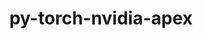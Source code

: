 ---
title: "py-torch-nvidia-apex"
layout: cache
categories: [package, develop-2024-10-13]
meta: {"versions": ["2020-10-19"], "compilers": ["apple-clang@=15.0.0", "gcc@=13.2.0"], "oss": ["ubuntu24.04", "ventura"], "platforms": ["darwin", "linux"], "targets": ["aarch64", "x86_64_v3"], "stacks": ["ml-darwin-aarch64-mps", "ml-linux-x86_64-cpu", "ml-linux-x86_64-cuda", "root"], "num_specs": 3, "num_specs_by_stack": {"root": 3, "ml-darwin-aarch64-mps": 1, "ml-linux-x86_64-cpu": 1, "ml-linux-x86_64-cuda": 1}}
spec_details: [{"hash": "hcsdkud62nmpduit6g3oh44nmz54c7jb", "compiler": "apple-clang@=15.0.0", "versions": ["2020-10-19"], "os": "ventura", "platform": "darwin", "target": "aarch64", "variants": ["~bnp", "build_system=python_pip", "~cuda", "~cudnn_gbn_lib", "~fast_bottleneck", "~fast_layer_norm", "~fast_multihead_attn", "~fmhalib", "~focal_loss_cuda", "~fused_conv_bias_relu", "~fused_index_mul_2d", "~nccl_p2p_cuda", "patches=da5e883", "~peer_memory_cuda", "~permutation_search_cuda", "~transducer", "~xentropy"], "stacks": ["root", "ml-darwin-aarch64-mps"], "size": "-", "tarball": "https://binaries.spack.io/develop-2024-10-13/build_cache/darwin-ventura-aarch64/apple-clang-15.0.0/py-torch-nvidia-apex-2020-10-19/darwin-ventura-aarch64-apple-clang-15.0.0-py-torch-nvidia-apex-2020-10-19-hcsdkud62nmpduit6g3oh44nmz54c7jb.spack"}, {"hash": "rvddixy7ui7atag3zicxhap7scwjofmp", "compiler": "gcc@=13.2.0", "versions": ["2020-10-19"], "os": "ubuntu24.04", "platform": "linux", "target": "x86_64_v3", "variants": ["~bnp", "build_system=python_pip", "~cuda", "~cudnn_gbn_lib", "~fast_bottleneck", "~fast_layer_norm", "~fast_multihead_attn", "~fmhalib", "~focal_loss_cuda", "~fused_conv_bias_relu", "~fused_index_mul_2d", "~nccl_p2p_cuda", "patches=da5e883", "~peer_memory_cuda", "~permutation_search_cuda", "~transducer", "~xentropy"], "stacks": ["ml-linux-x86_64-cpu", "root"], "size": "-", "tarball": "https://binaries.spack.io/develop-2024-10-13/build_cache/linux-ubuntu24.04-x86_64_v3/gcc-13.2.0/py-torch-nvidia-apex-2020-10-19/linux-ubuntu24.04-x86_64_v3-gcc-13.2.0-py-torch-nvidia-apex-2020-10-19-rvddixy7ui7atag3zicxhap7scwjofmp.spack"}, {"hash": "wkvhmvr53dthbf5oxayd2vu2zb35xd2t", "compiler": "gcc@=13.2.0", "versions": ["2020-10-19"], "os": "ubuntu24.04", "platform": "linux", "target": "x86_64_v3", "variants": ["~bnp", "build_system=python_pip", "+cuda", "cuda_arch=80", "~cudnn_gbn_lib", "~fast_bottleneck", "~fast_layer_norm", "~fast_multihead_attn", "~fmhalib", "~focal_loss_cuda", "~fused_conv_bias_relu", "~fused_index_mul_2d", "~nccl_p2p_cuda", "patches=da5e883", "~peer_memory_cuda", "~permutation_search_cuda", "~transducer", "~xentropy"], "stacks": ["ml-linux-x86_64-cuda", "root"], "size": "-", "tarball": "https://binaries.spack.io/develop-2024-10-13/build_cache/linux-ubuntu24.04-x86_64_v3/gcc-13.2.0/py-torch-nvidia-apex-2020-10-19/linux-ubuntu24.04-x86_64_v3-gcc-13.2.0-py-torch-nvidia-apex-2020-10-19-wkvhmvr53dthbf5oxayd2vu2zb35xd2t.spack"}]
---
